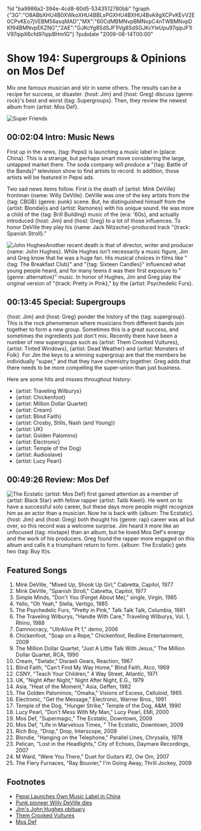 ?id "ba9986a2-394e-4cd8-80d5-5343512780bb"
?graph {"3G":"O8ABbXHU4B0XWkoXHU4BBLsPGXHU4BXHU4BvA9gXCPvKEvV2E0CPvKEo7jVEBM56asqMAD","MX":"60CdMBMNvpBMNvpC4nTWBMNvpDKf94BMNvpEKZNG","2AE":"GJKcYg8SdSJF1lVg8SdSGJKcYleUpu97qipJF1lV97qipX6cfd97qipBHm1G"}
?pubdate "2009-08-14T00:00"

# Show 194: Supergroups & Opinions on Mos Def
Mix one famous musician and stir in some others. The results can be a recipe for success, or disaster. {host: Jim} and {host: Greg} discuss {genre: rock}'s best and worst {tag: Supergroups}. Then, they review the newest album from {artist: Mos Def}.

![Super Friends](https://static.soundopinions.org/images/2012/supergroups.jpg)

## 00:02:04 Intro: Music News
First up in the news, {tag: Pepsi} is launching a music label in {place: China}. This is a strange, but perhaps smart move considering the large, untapped market there. The soda company will produce a "{tag: Battle of the Bands}" television show to find artists to record. In addition, those artists will be featured in Pepsi ads.

Two sad news items follow. First is the death of {artist: Mink DeVille} frontman {name: Willy DeVille}. DeVille was one of the key artists from the {tag: CBGB} {genre: punk} scene. But, he distinguished himself from the {artist: Blondie}s and {artist: Ramones} with his unique sound. He was more a child of the {tag: Brill Building} music of the {era: '60s}, and actually introduced {host: Jim} and {host: Greg} to a lot of those influences. To honor DeVille they play his {name: Jack Nitzsche}-produced track "{track: Spanish Stroll}."

![John Hughes](https://static.soundopinions.org/assets/194/3G0.jpg)Another recent death is that of director, writer and producer {name: John Hughes}. While Hughes isn't necessarily a music figure, Jim and Greg know that he was a huge fan. His musical choices in films like "{tag: The Breakfast Club}" and "{tag: Sixteen Candles}" influenced what young people heard, and for many teens it was their first exposure to "{genre: alternative}" music. In honor of Hughes, Jim and Greg play the original version of "{track: Pretty in Pink}," by the {artist: Psychedelic Furs}.

## 00:13:45 Special: Supergroups
{host: Jim} and {host: Greg} ponder the history of the {tag: supergroup}. This is the rock phenomenon where musicians from different bands join together to form a new group. Sometimes this is a great success, and sometimes the ingredients just don't mix. Recently there have been a number of new supergroups such as {artist: Them Crooked Vultures}, {artist: Tinted Windows}, {artist: Dead Weather} and {artist: Monsters of Folk}. For Jim the keys to a winning supergroup are that the members be individually "super," and that they have chemistry together. Greg adds that there needs to be more compelling the super-union than just business.

Here are some hits and misses throughout history:

- {artist: Traveling Wilburys}
- {artist: Chickenfoot}
- {artist: Million Dollar Quartet}
- {artist: Cream}
- {artist: Blind Faith}
- {artist: Crosby, Stills, Nash (and Young)}
- {artist: UK}
- {artist: Golden Palomino}
- {artist: Electronic}
- {artist: Temple of the Dog}
- {artist: Audioslave}
- {artist: Lucy Pearl}

## 00:49:26 Review: Mos Def
![The Ecstatic](https://static.soundopinions.org/assets/194/2AE0.jpg)
{artist: Mos Def} first gained attention as a member of {artist: Black Star} with fellow rapper {artist: Talib Kweli}. He went on to have a successful solo career, but these days more people might recognize him as an actor than a musician. Now he is back with {album: The Ecstatic}. {host: Jim} and {host: Greg} both thought his {genre: rap} career was all but over, so this record was a welcome surprise. Jim heard it more like an unfocused {tag: mixtape} than an album, but he loved Mos Def's energy and the work of his producers. Greg found the rapper more engaged on this album and calls it a triumphant return to form. {album: The Ecstatic} gets two {tag: Buy It}s.

## Featured Songs
1. Mink DeVille, "Mixed Up, Shook Up Girl," Cabretta, Capitol, 1977
2. Mink DeVille, "Spanish Stroll," Cabretta, Capitol, 1977
3. Simple Minds, "Don't You (Forget About Me)," single, Virgin, 1985 
4. Yello, "Oh Yeah," Stella, Vertigo, 1985
5. The Psychedelic Furs, "Pretty in Pink," Talk Talk Talk, Columbia, 1981
6. The Traveling Wilburys, "Handle With Care," Traveling Wilburys, Vol. 1, Rhino, 1988
7. Damnocracy, "UltrAlive Pt 1," demo, 2006
8. Chickenfoot, "Soap on a Rope," Chickenfoot, Redline Entertainment, 2009
9. The Million Dollar Quartet, "Just A Little Talk With Jesus," The Million Dollar Quartet, RCA, 1990
10. Cream, "Swlabr," Disraeli Gears, Reaction, 1967
11. Blind Faith, "Can't Find My Way Home," Blind Faith, Atco, 1969
12. CSNY, "Teach Your Children," 4 Way Street, Atlantic, 1971
13. UK, "Night After Night," Night After Night, E.G., 1979
14. Asia, "Heat of the Moment," Asia, Geffen, 1982
15. The Golden Palominos, "Omaha," Visions of Excess, Celluloid, 1985
16. Electronic, "Get the Message," Electronic, Warner Bros., 1991
17. Temple of the Dog, "Hunger Strike," Temple of the Dog, A&M, 1990
18. Lucy Pearl, "Don't Mess With My Man," Lucy Pearl, EMI, 2000
19. Mos Def, "Supermagic," The Ecstatic, Downtown, 2009
20. Mos Def, "Life in Marvelous Times, " The Ecstatic, Downtown, 2009
21. Rich Boy, "Drop," Drop, Interscope, 2009
22. Blondie, "Hanging on the Telephone," Parallel Lines, Chrysalis, 1978
23. Pelican, "Lost in the Headlights," City of Echoes, Daymare Recordings, 2007
24. M Ward, "Were You There," Duet for Guitars #2, Ow Om, 2007
25. The Fiery Furnaces, "Ray Bouvier," I'm Going Away, Thrill Jockey, 2009

## Footnotes
- [Pepsi Launches Own Music Label in China](http://www.businessweek.com/globalbiz/blog/eyeonasia/archives/2009/08/pepsi_launches.html)
- [Punk pioneer Willy DeVille dies](http://news.bbc.co.uk/2/hi/entertainment/8193234.stm)
- [Jim's John Hughes obituary](http://www.jimdero.com/News%202009/JohnHughes.htm)
- [Them Crooked Vultures](https://www.facebook.com/crookedvultures/)
- [Mos Def](https://www.facebook.com/MosDef/)
